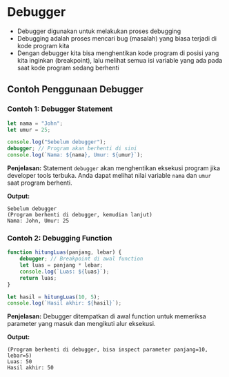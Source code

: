 # Debugger

- Debugger digunakan untuk melakukan proses debugging
- Debugging adalah proses mencari bug (masalah) yang biasa terjadi di kode program kita
- Dengan debugger kita bisa menghentikan kode program di posisi yang kita inginkan (breakpoint), lalu melihat semua isi variable yang ada pada saat kode program sedang berhenti

## Contoh Penggunaan Debugger

### Contoh 1: Debugger Statement
```javascript
let nama = "John";
let umur = 25;

console.log("Sebelum debugger");
debugger; // Program akan berhenti di sini
console.log(`Nama: ${nama}, Umur: ${umur}`);
```

**Penjelasan:** Statement `debugger` akan menghentikan eksekusi program jika developer tools terbuka. Anda dapat melihat nilai variable `nama` dan `umur` saat program berhenti.

**Output:**
```
Sebelum debugger
(Program berhenti di debugger, kemudian lanjut)
Nama: John, Umur: 25
```

### Contoh 2: Debugging Function
```javascript
function hitungLuas(panjang, lebar) {
    debugger; // Breakpoint di awal function
    let luas = panjang * lebar;
    console.log(`Luas: ${luas}`);
    return luas;
}

let hasil = hitungLuas(10, 5);
console.log(`Hasil akhir: ${hasil}`);
```

**Penjelasan:** Debugger ditempatkan di awal function untuk memeriksa parameter yang masuk dan mengikuti alur eksekusi.

**Output:**
```
(Program berhenti di debugger, bisa inspect parameter panjang=10, lebar=5)
Luas: 50
Hasil akhir: 50
```
